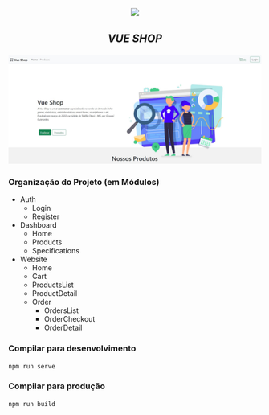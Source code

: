 <p align="center"><a href="https://laravel.com" target="_blank"><img src="https://siriondev.com/img/vuejs.430af113.jpg" width="400"></a></p>

## <p align="center"> <i>VUE SHOP</i> </p>

<div align="center">
  <img width="800" src="public/img/project/vue-shop01.jpg" class="d-block w-100" alt="...">
</div>

### Organização do Projeto (em Módulos)
- Auth
  - Login
  - Register
- Dashboard
  - Home 
  - Products
  - Specifications
- Website
  - Home
  - Cart
  - ProductsList
  - ProductDetail
  - Order
    - OrdersList
    - OrderCheckout
    - OrderDetail

### Compilar para desenvolvimento
```
npm run serve
```

### Compilar para produção
```
npm run build
```
